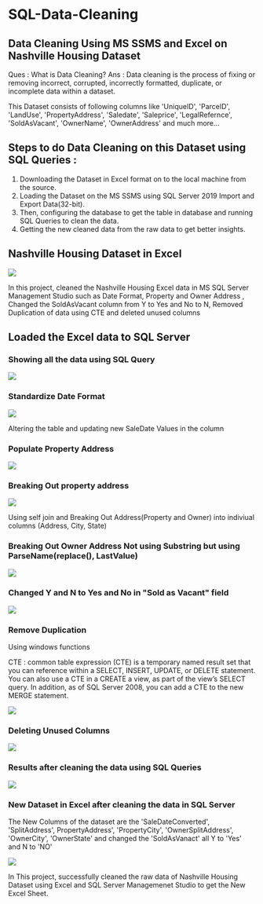 # SQL-Data-Cleaning

## Data Cleaning Using MS SSMS and Excel on Nashville Housing Dataset

Ques : What is Data Cleaning?
Ans : Data cleaning is the process of fixing or removing incorrect, corrupted, incorrectly formatted, duplicate, or incomplete data within a dataset.

This Dataset consists of following columns like 'UniqueID', 'ParceID', 'LandUse', 'PropertyAddress', 'Saledate', 'Saleprice', 'LegalRefernce', 'SoldAsVacant', 'OwnerName', 'OwnerAddress' and much more...

## Steps to do Data Cleaning on this Dataset using SQL Queries :

1. Downloading the Dataset in Excel format on to the local machine from the source.
2. Loading the Dataset on the MS SSMS using SQL Server 2019 Import and Export Data(32-bit).
3. Then, configuring the database to get the table in database and running SQL Queries to clean the data.
4. Getting the new cleaned data from the raw data to get better insights.

## Nashville Housing Dataset in Excel

![](Images/Excel_data.png)

In this project, cleaned the Nashville Housing Excel data in MS SQL Server Management Studio such as Date Format, Property and Owner Address , Changed the SoldAsVacant column from Y to Yes and No to N, Removed Duplication of data using CTE and deleted unused columns

## Loaded the Excel data to SQL Server

### Showing all the data using SQL Query

![](Images/DatasetInSQL.png)

### Standardize Date Format

![](Images/DateFormat.png)

Altering the table and updating new SaleDate Values in the column

### Populate Property Address

![](Images/PopulatePropertyAddress.png)

### Breaking Out property address

![](Images/BreakingOutPropertyAddress.png)

Using self join and Breaking Out Address(Property and Owner) into indiviual columns (Address, City, State)

### Breaking Out Owner Address Not using Substring but using ParseName(replace(), LastValue)

![](Images/BreakingOutOwnerAddress.png)

### Changed Y and N to Yes and No in "Sold as Vacant" field

![](Images/ChangeY&N.png)

### Remove Duplication

Using windows functions

CTE : common table expression (CTE) is a temporary named result set that you can reference within a SELECT, INSERT, UPDATE, or DELETE statement. You can also use a CTE in a CREATE a view, as part of the view’s SELECT query. In addition, as of SQL Server 2008, you can add a CTE to the new MERGE statement. 

![](Images/RemoveDuplication.png)

### Deleting Unused Columns

![](Images/DeletingUnusedColumns.png)

### Results after cleaning the data using SQL Queries

![](Images/CleanedinSQL.png)

### New Dataset in Excel after cleaning the data in SQL Server

The New Columns of the dataset are the 'SaleDateConverted', 'SplitAddress', PropertyAddress', 'PropertyCity', 'OwnerSplitAddress', 'OwnerCity', 'OwnerState' and changed the 'SoldAsVanact' all Y to 'Yes' and N to 'NO'

![](Images/CleanedDataset.png)

In This project, successfully cleaned the raw data of Nashville Housing Dataset using Excel and SQL Server Managemenet Studio to get the New Excel Sheet.
